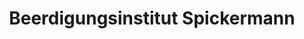 ---
title: "Beerdigungsinstitut Spickermann"
url: /muelheim-an-der-ruhr/beerdigungsinstitut-spickermann/
shop: Bestattungen
---